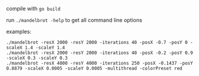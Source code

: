 compile with `go build`

run `./mandelbrot -help` to get all command line options 

examples:
```
./mandelbrot -resX 2000 -resY 2000 -iterations 40 -posX -0.7 -posY 0 -scaleX 1.4 -scaleY 1.4
./mandelbrot -resX 2000 -resY 2000 -iterations 40 -posX -0.2 -posY 0.9 -scaleX 0.3 -scaleY 0.3
./mandelbrot -resX 4000 -resY 4000 -iterations 250 -posX -0.1437 -posY 0.8879 -scaleX 0.0005 -scaleY 0.0005 -multithread -colorPreset red
```